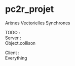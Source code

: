 # pc2r_projet
Arènes Vectorielles Synchrones

TODO :  
  Server :  
    Object.collison  

  Client :  
    Everything  
